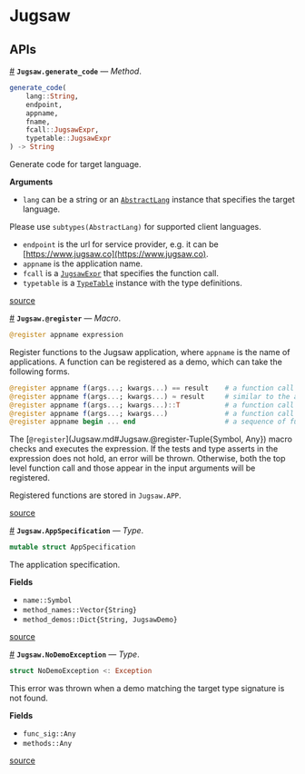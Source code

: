 


<a id='Jugsaw'></a>

<a id='Jugsaw-1'></a>

# Jugsaw


<a id='APIs'></a>

<a id='APIs-1'></a>

## APIs

<a id='Jugsaw.generate_code-Tuple{String, Any, Any, Any, JugsawExpr, JugsawExpr}' href='#Jugsaw.generate_code-Tuple{String, Any, Any, Any, JugsawExpr, JugsawExpr}'>#</a>
**`Jugsaw.generate_code`** &mdash; *Method*.



```julia
generate_code(
    lang::String,
    endpoint,
    appname,
    fname,
    fcall::JugsawExpr,
    typetable::JugsawExpr
) -> String

```

Generate code for target language.

**Arguments**

  * `lang` can be a string or an [`AbstractLang`](@ref) instance that specifies the target language.

Please use `subtypes(AbstractLang)` for supported client languages.

  * `endpoint` is the url for service provider, e.g. it can be [https://www.jugsaw.co](https://www.jugsaw.co).
  * `appname` is the application name.
  * `fcall` is a [`JugsawExpr`](JugsawIR.md#JugsawIR.JugsawExpr) that specifies the function call.
  * `typetable` is a [`TypeTable`](JugsawIR.md#JugsawIR.TypeTable) instance with the type definitions.


<a target='_blank' href='https://github.com/Jugsaw/Jugsaw.jl/blob/9fcd56bb2f6e7a45a3c0da3cdfa3b0ca27655231/src/clientcode.jl#L6' class='documenter-source'>source</a><br>

<a id='Jugsaw.@register-Tuple{Symbol, Any}' href='#Jugsaw.@register-Tuple{Symbol, Any}'>#</a>
**`Jugsaw.@register`** &mdash; *Macro*.



```julia
@register appname expression
```

Register functions to the Jugsaw application, where `appname` is the name of applications. A function can be registered as a demo, which can take the following forms.

```julia
@register appname f(args...; kwargs...) == result    # a function call + a test
@register appname f(args...; kwargs...) ≈ result     # similar to the above
@register appname f(args...; kwargs...)::T           # a function call with assertion of the return type
@register appname f(args...; kwargs...)              # a function call
@register appname begin ... end                      # a sequence of function
```

The [`@register`](Jugsaw.md#Jugsaw.@register-Tuple{Symbol, Any}) macro checks and executes the expression. If the tests and type asserts in the expression does not hold, an error will be thrown. Otherwise, both the top level function call and those appear in the input arguments will be registered.

Registered functions are stored in `Jugsaw.APP`.


<a target='_blank' href='https://github.com/Jugsaw/Jugsaw.jl/blob/9fcd56bb2f6e7a45a3c0da3cdfa3b0ca27655231/src/register.jl#L89-L107' class='documenter-source'>source</a><br>

<a id='Jugsaw.AppSpecification' href='#Jugsaw.AppSpecification'>#</a>
**`Jugsaw.AppSpecification`** &mdash; *Type*.



```julia
mutable struct AppSpecification
```

The application specification.

**Fields**

  * `name::Symbol`
  * `method_names::Vector{String}`
  * `method_demos::Dict{String, JugsawDemo}`


<a target='_blank' href='https://github.com/Jugsaw/Jugsaw.jl/blob/9fcd56bb2f6e7a45a3c0da3cdfa3b0ca27655231/src/register.jl#L1' class='documenter-source'>source</a><br>

<a id='Jugsaw.NoDemoException' href='#Jugsaw.NoDemoException'>#</a>
**`Jugsaw.NoDemoException`** &mdash; *Type*.



```julia
struct NoDemoException <: Exception
```

This error was thrown when a demo matching the target type signature is not found.

**Fields**

  * `func_sig::Any`
  * `methods::Any`


<a target='_blank' href='https://github.com/Jugsaw/Jugsaw.jl/blob/9fcd56bb2f6e7a45a3c0da3cdfa3b0ca27655231/src/errors.jl#L1' class='documenter-source'>source</a><br>

